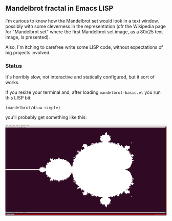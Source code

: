 ## Mandelbrot fractal in Emacs LISP

I'm curious to know how the Mandelbrot set would look in a text window, possibly with some cleverness in the representation (cfr the Wikipedia page for "Mandelbrot set" where the first Mandelbrot set image, as a 80x25 text image, is presented).

Also, I'm itching to carefree write some LISP code, without expectations of big projects involved.

### Status

It's horribly slow, not interactive and statically configured, but it sort of works.

If you resize your terminal and, after loading `mandelbrot-basic.el` you run this LISP bit:

    (mandelbrot/draw-simple)
    
you'll probably get something like this: 

![Mandelbrot, first draft](https://raw.githubusercontent.com/R1ck77/elisp-mandelbrot/master/images/mandelbleah.png)
    


